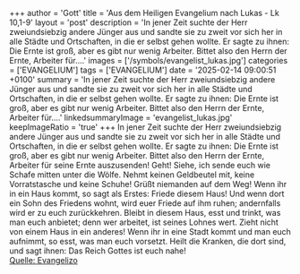 +++
author = 'Gott'
title = 'Aus dem Heiligen Evangelium nach Lukas - Lk 10,1-9'
layout = 'post'
description = 'In jener Zeit suchte der Herr zweiundsiebzig andere Jünger aus und sandte sie zu zweit vor sich her in alle Städte und Ortschaften, in die er selbst gehen wollte. Er sagte zu ihnen: Die Ernte ist groß, aber es gibt nur wenig Arbeiter. Bittet also den Herrn der Ernte, Arbeiter für....'
images = ['/symbols/evangelist_lukas.jpg']
categories = ['EVANGELIUM']
tags = ['EVANGELIUM']
date = '2025-02-14 09:00:51 +0100'
summary = 'In jener Zeit suchte der Herr zweiundsiebzig andere Jünger aus und sandte sie zu zweit vor sich her in alle Städte und Ortschaften, in die er selbst gehen wollte. Er sagte zu ihnen: Die Ernte ist groß, aber es gibt nur wenig Arbeiter. Bittet also den Herrn der Ernte, Arbeiter für....'
linkedsummaryImage = 'evangelist_lukas.jpg'
keepImageRatio = 'true'
+++
In jener Zeit suchte der Herr zweiundsiebzig andere Jünger aus und sandte sie zu zweit vor sich her in alle Städte und Ortschaften, in die er selbst gehen wollte.
Er sagte zu ihnen: Die Ernte ist groß, aber es gibt nur wenig Arbeiter. Bittet also den Herrn der Ernte, Arbeiter für seine Ernte auszusenden!
Geht! Siehe, ich sende euch wie Schafe mitten unter die Wölfe.<!--more-->
Nehmt keinen Geldbeutel mit, keine Vorratstasche und keine Schuhe! Grüßt niemanden auf dem Weg!
Wenn ihr in ein Haus kommt, so sagt als Erstes: Friede diesem Haus!
Und wenn dort ein Sohn des Friedens wohnt, wird euer Friede auf ihm ruhen; andernfalls wird er zu euch zurückkehren.
Bleibt in diesem Haus, esst und trinkt, was man euch anbietet; denn wer arbeitet, ist seines Lohnes wert. Zieht nicht von einem Haus in ein anderes!
Wenn ihr in eine Stadt kommt und man euch aufnimmt, so esst, was man euch vorsetzt.
Heilt die Kranken, die dort sind, und sagt ihnen: Das Reich Gottes ist euch nahe!<br> [Quelle: Evangelizo](https://evangeliumtagfuertag.org/DE/gospel)